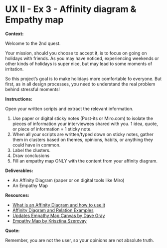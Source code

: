 # UX II - Ex 3 - Affinity diagram & Empathy map

**Context:** 

Welcome to the 2nd quest. 

Your mission, should you choose to accept it, is to focus on going on holidays with friends. As you may have noticed, experiencing weekends or other kinds of holidays is super nice, but may lead to some moments of irritation. 

So this project’s goal is to make holidays more comfortable fo everyone. But first, as in all design processes, you need to understand the real problem behind stressful moments!

**Instructions:**

Open your written scripts and extract the relevant information. 

1. Use paper or digital sticky notes (Post-its or Miro.com) to isolate the pieces of information your interviewees shared with you. 
1 idea, quote, or piece of information = 1 sticky note. 
2. When all your scripts are written/typed down on sticky notes, gather them in clusters based on themes, opinions, habits, or anything they could have in common. 
3. Label the clusters.
4. Draw conclusions
5. Fill an empathy map ONLY with the content from your affinity diagram.

**Deliverables:** 

- An Affinity Diagram (paper or on digital tools like Miro)
- An Empathy Map

**Resources:** 

- [What is an Affinity Diagram and how to use it](https://miro.com/blog/create-affinity-diagrams/)
- [Affinity Diagram and Relation Examples](https://www.youtube.com/watch?v=VngWHIE4k9s)
- [Updates Empathy Map Canvas by Dave Gray](https://medium.com/the-xplane-collection/updated-empathy-map-canvas-46df22df3c8a)
- [Empathy Map by Krisztina Szerovay](https://uxknowledgebase.com/empathy-map-ca037e7686b6)

**Quote:** 

Remember, you are not the user, so your opinions are not absolute truth.
